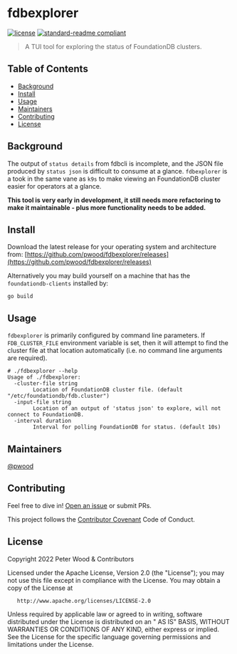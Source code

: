 # fdbexplorer

[![license](https://img.shields.io/github/license/pwood/fdbexplorer.svg)](https://github.com/pwood/fdbexplorer/blob/master/LICENSE)
[![standard-readme compliant](https://img.shields.io/badge/standard--readme-OK-green.svg)](https://github.com/RichardLitt/standard-readme)

> A TUI tool for exploring the status of FoundationDB clusters.

## Table of Contents

- [Background](#background)
- [Install](#install)
- [Usage](#usage)
- [Maintainers](#maintainers)
- [Contributing](#contributing)
- [License](#license)

## Background

The output of `status details` from fdbcli is incomplete, and the JSON file produced by `status json` is difficult
to consume at a glance. `fdbexplorer` is a took in the same vane as `k9s` to make viewing an FoundationDB cluster
easier for operators at a glance.

**This tool is very early in development, it still needs more refactoring to make it maintainable - plus more functionality needs to be added.**

## Install

Download the latest release for your operating system and architecture from: [https://github.com/pwood/fdbexplorer/releases](https://github.com/pwood/fdbexplorer/releases)

Alternatively you may build yourself on a machine that has the `foundationdb-clients` installed by:

`go build`

## Usage

`fdbexplorer` is primarily configured by command line parameters. If `FDB_CLUSTER_FILE` environment variable is set, 
then it will attempt to find the cluster file at that location automatically (i.e. no command line arguments are required).

```shell
# ./fdbexplorer --help
Usage of ./fdbexplorer:
  -cluster-file string
    	Location of FoundationDB cluster file. (default "/etc/foundationdb/fdb.cluster")
  -input-file string
    	Location of an output of 'status json' to explore, will not connect to FoundationDB.
  -interval duration
    	Interval for polling FoundationDB for status. (default 10s)
```

## Maintainers

[@pwood](https://github.com/pwood)

## Contributing

Feel free to dive in! [Open an issue](https://github.com/pwood/fdbexplorer/issues/new) or submit PRs.

This project follows the [Contributor Covenant](https://www.contributor-covenant.org/version/1/4/code-of-conduct/) Code
of Conduct.

## License

Copyright 2022 Peter Wood & Contributors

Licensed under the Apache License, Version 2.0 (the "License"); you may not use this file except in compliance with the
License. You may obtain a copy of the License at

       http://www.apache.org/licenses/LICENSE-2.0

Unless required by applicable law or agreed to in writing, software distributed under the License is distributed on an "
AS IS" BASIS, WITHOUT WARRANTIES OR CONDITIONS OF ANY KIND, either express or implied. See the License for the specific
language governing permissions and limitations under the License.